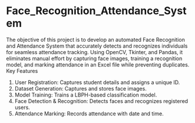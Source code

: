 # Face_Recognition_Attendance_System
The objective of this project is to develop an automated Face Recognition and Attendance System that accurately detects and recognizes individuals for seamless attendance tracking. Using OpenCV, Tkinter, and Pandas, it eliminates manual effort by capturing face images, training a recognition model, and marking attendance in an Excel file while preventing duplicates. 
Key Features
1. User Registration: Captures student details and assigns a unique ID. 
2.  Dataset Generation: Captures and stores face images. 
3.  Model Training: Trains a LBPH-based classification model. 
4.  Face Detection & Recognition: Detects faces and recognizes registered users. 
5. Attendance Marking: Records attendance with date and time.
   
